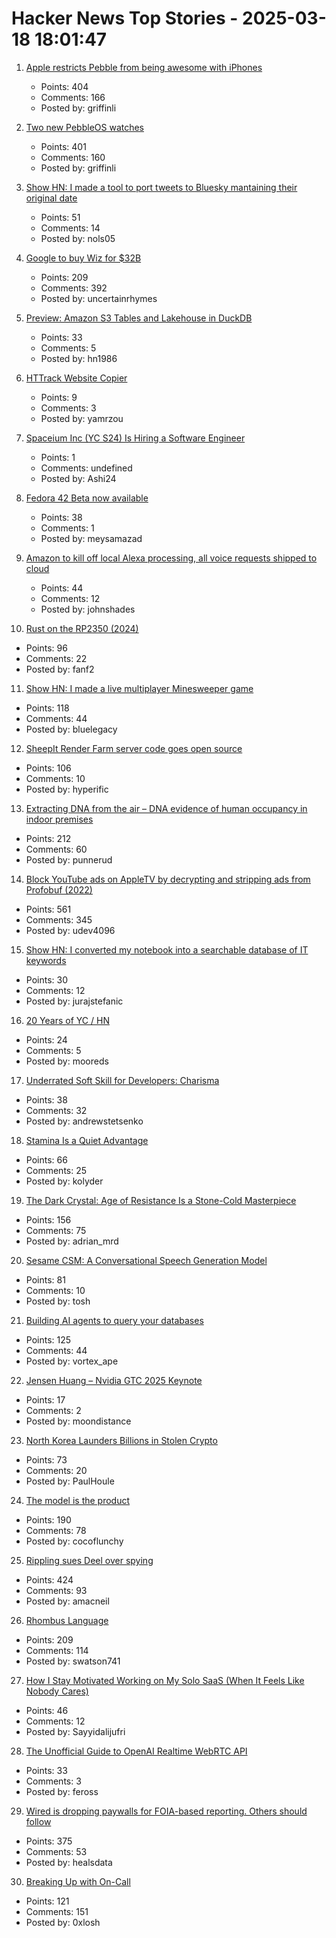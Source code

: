 # Hacker News Top Stories - 2025-03-18 18:01:47

1. [Apple restricts Pebble from being awesome with iPhones](https://ericmigi.com/blog/apple-restricts-pebble-from-being-awesome-with-iphones/)
   - Points: 404
   - Comments: 166
   - Posted by: griffinli

2. [Two new PebbleOS watches](https://ericmigi.com/blog/introducing-two-new-pebbleos-watches/)
   - Points: 401
   - Comments: 160
   - Posted by: griffinli

3. [Show HN: I made a tool to port tweets to Bluesky mantaining their original date](https://bluemigrate.com)
   - Points: 51
   - Comments: 14
   - Posted by: nols05

4. [Google to buy Wiz for $32B](https://www.reuters.com/technology/cybersecurity/google-agrees-buy-cybersecurity-startup-wiz-32-bln-ft-reports-2025-03-18/)
   - Points: 209
   - Comments: 392
   - Posted by: uncertainrhymes

5. [Preview: Amazon S3 Tables and Lakehouse in DuckDB](https://duckdb.org/2025/03/14/preview-amazon-s3-tables.html)
   - Points: 33
   - Comments: 5
   - Posted by: hn1986

6. [HTTrack Website Copier](https://www.httrack.com/)
   - Points: 9
   - Comments: 3
   - Posted by: yamrzou

7. [Spaceium Inc (YC S24) Is Hiring a Software Engineer](https://www.ycombinator.com/companies/spaceium-inc/jobs/XGMVnH3-software-engineer)
   - Points: 1
   - Comments: undefined
   - Posted by: Ashi24

8. [Fedora 42 Beta now available](https://www.redhat.com/en/blog/fedora-42-beta-now-available)
   - Points: 38
   - Comments: 1
   - Posted by: meysamazad

9. [Amazon to kill off local Alexa processing, all voice requests shipped to cloud](https://www.theregister.com/2025/03/17/amazon_kills_on_device_alexa/)
   - Points: 44
   - Comments: 12
   - Posted by: johnshades

10. [Rust on the RP2350 (2024)](https://thejpster.org.uk/blog/blog-2024-08-08/)
   - Points: 96
   - Comments: 22
   - Posted by: fanf2

11. [Show HN: I made a live multiplayer Minesweeper game](https://www.minesweeperpro.com/)
   - Points: 118
   - Comments: 44
   - Posted by: bluelegacy

12. [SheepIt Render Farm server code goes open source](https://gitlab.com/sheepitrenderfarm)
   - Points: 106
   - Comments: 10
   - Posted by: hyperific

13. [Extracting DNA from the air – DNA evidence of human occupancy in indoor premises](https://www.nature.com/articles/s41598-023-46151-7)
   - Points: 212
   - Comments: 60
   - Posted by: punnerud

14. [Block YouTube ads on AppleTV by decrypting and stripping ads from Profobuf (2022)](https://ericdraken.com/pfsense-decrypt-ad-traffic/)
   - Points: 561
   - Comments: 345
   - Posted by: udev4096

15. [Show HN: I converted my notebook into a searchable database of IT keywords](https://techbook.digital/)
   - Points: 30
   - Comments: 12
   - Posted by: jurajstefanic

16. [20 Years of YC / HN](https://vickiboykis.com/2025/03/17/20-years-of-yc/)
   - Points: 24
   - Comments: 5
   - Posted by: mooreds

17. [Underrated Soft Skill for Developers: Charisma](https://utopianengineeringsociety.substack.com/p/new-series-underrated-soft-skills)
   - Points: 38
   - Comments: 32
   - Posted by: andrewstetsenko

18. [Stamina Is a Quiet Advantage](https://kupajo.com/stamina-is-a-quiet-advantage/)
   - Points: 66
   - Comments: 25
   - Posted by: kolyder

19. [The Dark Crystal: Age of Resistance Is a Stone-Cold Masterpiece](https://gizmodo.com/reminder-the-dark-crystal-age-of-resistance-is-a-stone-cold-masterpiece-2000574613)
   - Points: 156
   - Comments: 75
   - Posted by: adrian_mrd

20. [Sesame CSM: A Conversational Speech Generation Model](https://github.com/SesameAILabs/csm)
   - Points: 81
   - Comments: 10
   - Posted by: tosh

21. [Building AI agents to query your databases](https://blog.dust.tt/spreadsheets-databases-and-beyond-creating-a-universal-ai-query-layer/)
   - Points: 125
   - Comments: 44
   - Posted by: vortex_ape

22. [Jensen Huang – Nvidia GTC 2025 Keynote](https://www.nvidia.com/gtc/keynote/)
   - Points: 17
   - Comments: 2
   - Posted by: moondistance

23. [North Korea Launders Billions in Stolen Crypto](https://www.coindesk.com/policy/2025/03/07/here-s-how-north-korea-launders-billions-of-stolen-crypto)
   - Points: 73
   - Comments: 20
   - Posted by: PaulHoule

24. [The model is the product](https://vintagedata.org/blog/posts/model-is-the-product)
   - Points: 190
   - Comments: 78
   - Posted by: cocoflunchy

25. [Rippling sues Deel over spying](https://twitter.com/parkerconrad/status/1901615179718406276)
   - Points: 424
   - Comments: 93
   - Posted by: amacneil

26. [Rhombus Language](https://rhombus-lang.org)
   - Points: 209
   - Comments: 114
   - Posted by: swatson741

27. [How I Stay Motivated Working on My Solo SaaS (When It Feels Like Nobody Cares)](undefined)
   - Points: 46
   - Comments: 12
   - Posted by: Sayyidalijufri

28. [The Unofficial Guide to OpenAI Realtime WebRTC API](https://webrtchacks.com/the-unofficial-guide-to-openai-realtime-webrtc-api/)
   - Points: 33
   - Comments: 3
   - Posted by: feross

29. [Wired is dropping paywalls for FOIA-based reporting. Others should follow](https://freedom.press/issues/wired-is-dropping-paywalls-for-foia-based-reporting-others-should-follow/)
   - Points: 375
   - Comments: 53
   - Posted by: healsdata

30. [Breaking Up with On-Call](https://reflector.dev/articles/breaking-up-with-on-call/)
   - Points: 121
   - Comments: 151
   - Posted by: 0xlosh

